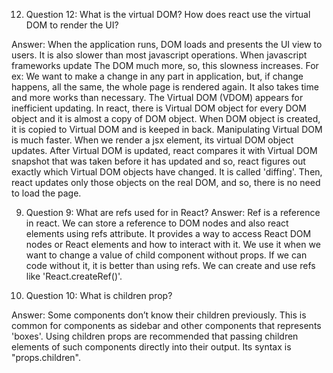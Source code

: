12) Question 12: What is the virtual DOM? How does react use the virtual DOM to render the UI?

Answer:
    When the application runs, DOM loads and presents the UI view to users. It is also slower than most javascript operations. When javascript frameworks update The DOM much more, so, this slowness increases. For ex: We want to make a change in any part in application, but, if change happens, all the same, the whole page is rendered again. It also takes time and more works than necessary. The Virtual DOM (VDOM) appears for inefficient updating. In react, there is Virtual DOM object for every DOM object and it is almost a copy of DOM object. When DOM object is created, it is copied to Virtual DOM and is keeped in back. Manipulating Virtual DOM is much faster. When we render a jsx element, its virtual DOM object updates. After Virtual DOM is updated, react compares it with Virtual DOM snapshot that was taken before it has updated and so, react figures out exactly which Virtual DOM objects have changed. It is called 'diffing'. 
    Then, react updates only those objects on the real DOM, and so, there is no need to load the page.

    
9) Question 9: What are refs used for in React?
Answer:
    Ref is a reference in react. We can store a reference to DOM nodes and also react elements using refs attribute. It provides a way to access React DOM nodes or React elements and how to interact with it. We use it when we want to change a value of child component without props. If we can code without it, it is better than using refs. We can create and use refs like 'React.createRef()'.


10) Question 10: What is children prop?

Answer: 
    Some components don’t know their children previously. This is common for components as sidebar and other components that represents 'boxes'. Using children props are recommended that passing children elements of such components directly into their output. Its syntax is "props.children".